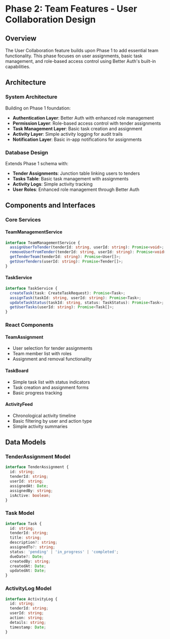 # Phase 2: Team Features - User Collaboration Design

## Overview

The User Collaboration feature builds upon Phase 1 to add essential team functionality. This phase focuses on user assignments, basic task management, and role-based access control using Better Auth's built-in capabilities.

## Architecture

### System Architecture

Building on Phase 1 foundation:

- **Authentication Layer**: Better Auth with enhanced role management
- **Permission Layer**: Role-based access control with tender assignments
- **Task Management Layer**: Basic task creation and assignment
- **Activity Layer**: Simple activity logging for audit trails
- **Notification Layer**: Basic in-app notifications for assignments

### Database Design

Extends Phase 1 schema with:

- **Tender Assignments**: Junction table linking users to tenders
- **Tasks Table**: Basic task management with assignments
- **Activity Logs**: Simple activity tracking
- **User Roles**: Enhanced role management through Better Auth

## Components and Interfaces

### Core Services

#### TeamManagementService

```typescript
interface TeamManagementService {
  assignUserToTender(tenderId: string, userId: string): Promise<void>;
  removeUserFromTender(tenderId: string, userId: string): Promise<void>;
  getTenderTeam(tenderId: string): Promise<User[]>;
  getUserTenders(userId: string): Promise<Tender[]>;
}
```

#### TaskService

```typescript
interface TaskService {
  createTask(task: CreateTaskRequest): Promise<Task>;
  assignTask(taskId: string, userId: string): Promise<Task>;
  updateTaskStatus(taskId: string, status: TaskStatus): Promise<Task>;
  getUserTasks(userId: string): Promise<Task[]>;
}
```

### React Components

#### TeamAssignment

- User selection for tender assignments
- Team member list with roles
- Assignment and removal functionality

#### TaskBoard

- Simple task list with status indicators
- Task creation and assignment forms
- Basic progress tracking

#### ActivityFeed

- Chronological activity timeline
- Basic filtering by user and action type
- Simple activity summaries

## Data Models

### TenderAssignment Model

```typescript
interface TenderAssignment {
  id: string;
  tenderId: string;
  userId: string;
  assignedAt: Date;
  assignedBy: string;
  isActive: boolean;
}
```

### Task Model

```typescript
interface Task {
  id: string;
  tenderId: string;
  title: string;
  description?: string;
  assignedTo?: string;
  status: 'pending' | 'in_progress' | 'completed';
  dueDate?: Date;
  createdBy: string;
  createdAt: Date;
  updatedAt: Date;
}
```

### ActivityLog Model

```typescript
interface ActivityLog {
  id: string;
  tenderId: string;
  userId: string;
  action: string;
  details: string;
  timestamp: Date;
}
```

